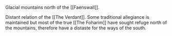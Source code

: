Glacial mountains north of the [[Faenswall]].

Distant relation of the [[The Verdant]]. Some traditional allegiance is maintained but most of the true [[The Foharim]] have sought refuge north of the mountains, therefore have a distaste for the ways of the south.